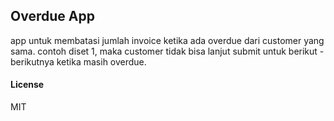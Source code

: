 ## Overdue App

app untuk membatasi jumlah invoice ketika ada overdue dari customer yang sama. contoh diset 1, maka customer tidak bisa lanjut submit untuk berikut - berikutnya ketika masih overdue.

#### License

MIT